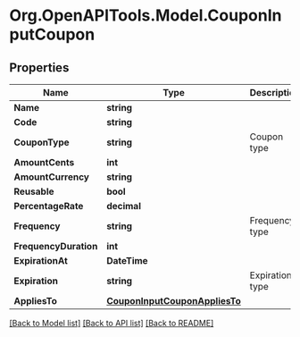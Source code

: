 # Org.OpenAPITools.Model.CouponInputCoupon

## Properties

Name | Type | Description | Notes
------------ | ------------- | ------------- | -------------
**Name** | **string** |  | [optional] 
**Code** | **string** |  | [optional] 
**CouponType** | **string** | Coupon type | [optional] 
**AmountCents** | **int** |  | [optional] 
**AmountCurrency** | **string** |  | [optional] 
**Reusable** | **bool** |  | [optional] 
**PercentageRate** | **decimal** |  | [optional] 
**Frequency** | **string** | Frequency type | [optional] 
**FrequencyDuration** | **int** |  | [optional] 
**ExpirationAt** | **DateTime** |  | [optional] 
**Expiration** | **string** | Expiration type | [optional] 
**AppliesTo** | [**CouponInputCouponAppliesTo**](CouponInputCouponAppliesTo.md) |  | [optional] 

[[Back to Model list]](../README.md#documentation-for-models) [[Back to API list]](../README.md#documentation-for-api-endpoints) [[Back to README]](../README.md)

